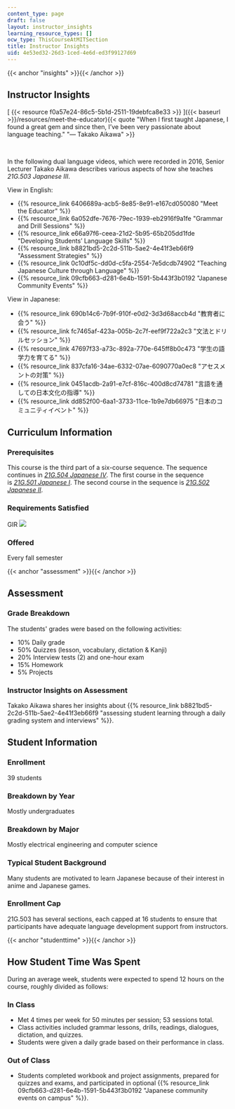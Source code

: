 ```yaml
---
content_type: page
draft: false
layout: instructor_insights
learning_resource_types: []
ocw_type: ThisCourseAtMITSection
title: Instructor Insights
uid: 4e53ed32-26d3-1ced-4e6d-ed3f99127d69
---
```

{{< anchor "insights" >}}{{< /anchor >}}

## Instructor Insights

[
{{< resource f0a57e24-86c5-5b1d-2511-19debfca8e33 >}}
]({{< baseurl >}}/resources/meet-the-educator){{< quote "When I first taught Japanese, I found a great gem and since then, I’ve been very passionate about language teaching." "— Takako Aikawa" >}}

 

In the following dual language videos, which were recorded in 2016, Senior Lecturer Takako Aikawa describes various aspects of how she teaches *21G.503 Japanese III*.

View in English:

- {{% resource_link 6406689a-acb5-8e85-8e91-e167cd050080 "Meet the Educator" %}}
- {{% resource_link 6a052dfe-7676-79ec-1939-eb2916f9a1fe "Grammar and Drill Sessions" %}}
- {{% resource_link e66a97f6-ceea-21d2-5b95-65b205dd1fde "Developing Students’ Language Skills" %}}
- {{% resource_link b8821bd5-2c2d-511b-5ae2-4e41f3eb66f9 "Assessment Strategies" %}}
- {{% resource_link 0c10df5c-dd0d-c5fa-2554-7e5dcdb74902 "Teaching Japanese Culture through Language" %}}
- {{% resource_link 09cfb663-d281-6e4b-1591-5b443f3b0192 "Japanese Community Events" %}}

View in Japanese:

- {{% resource_link 690b14c6-7b9f-910f-e0d2-3d3d68accb4d "教育者に会う" %}}
- {{% resource_link fc7465af-423a-005b-2c7f-eef9f722a2c3 "文法とドリルセッション" %}}
- {{% resource_link 47697f33-a73c-892a-770e-645ff8b0c473 "学生の語学力を育てる" %}} 
- {{% resource_link 837cfa16-34ae-6332-07ae-6090770a0ec8 "アセスメントの対策" %}}
- {{% resource_link 0451acdb-2a91-e7cf-816c-400d8cd74781 "言語を通しての日本文化の指導" %}}
- {{% resource_link dd852f00-6aa1-3733-11ce-1b9e7db66975 "日本のコミュニティイベント" %}}

## Curriculum Information

### Prerequisites

This course is the third part of a six-course sequence. The sequence continues in [*21G.504 Japanese IV*](/courses/21g-504-japanese-iv-spring-2009). The first course in the sequence is [*21G.501 Japanese I*](/courses/21g-501-japanese-i-fall-2019). The second course in the sequence is [*21G.502 Japanese II*](/courses/21g-502-japanese-ii-spring-2020).

### Requirements Satisfied

GIR ![](/images/educator/icon-question-gir.png)

### Offered

Every fall semester

{{< anchor "assessment" >}}{{< /anchor >}}

## Assessment

### Grade Breakdown

The students' grades were based on the following activities:

- 10% Daily grade
- 50% Quizzes (lesson, vocabulary, dictation & Kanji)
- 20% Interview tests (2) and one-hour exam
- 15% Homework
- 5% Projects

### Instructor Insights on Assessment

Takako Aikawa shares her insights about {{% resource_link b8821bd5-2c2d-511b-5ae2-4e41f3eb66f9 "assessing student learning through a daily grading system and interviews" %}}.

## Student Information

### Enrollment

39 students

### Breakdown by Year

Mostly undergraduates

### Breakdown by Major

Mostly electrical engineering and computer science

### Typical Student Background

Many students are motivated to learn Japanese because of their interest in anime and Japanese games.

### Enrollment Cap

21G.503 has several sections, each capped at 16 students to ensure that participants have adequate language development support from instructors.

{{< anchor "studenttime" >}}{{< /anchor >}}

## How Student Time Was Spent

During an average week, students were expected to spend 12 hours on the course, roughly divided as follows:

### In Class

- Met 4 times per week for 50 minutes per session; 53 sessions total.
- Class activities included grammar lessons, drills, readings, dialogues, dictation, and quizzes.
- Students were given a daily grade based on their performance in class.

### Out of Class

- Students completed workbook and project assignments, prepared for quizzes and exams, and participated in optional {{% resource_link 09cfb663-d281-6e4b-1591-5b443f3b0192 "Japanese community events on campus" %}}.